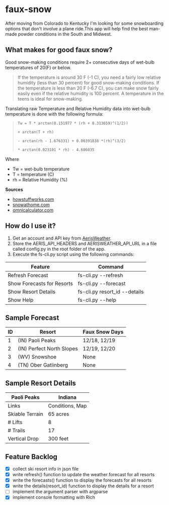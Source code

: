 # faux-snow

After moving from Colorado to Kentucky I'm looking for some snowboarding options that don't involve a plane ride.This app will help find the best man-made powder conditions in the South and Midwest.
## What makes for good faux snow?

Good snow-making conditions require 2+ consecutive days of wet-bulb temperatures of 20(F) or below.

> If the temperature is around 30 F (-1 C), you need a fairly low relative humidity (less than 30 percent) for good snow-making conditions. If the temperature is less than 20 F (-6.7 C), you can make snow fairly easily even if the relative humidity is 100 percent. A temperature in the teens is ideal for snow-making.

Translating raw Temperature and Relative Humidity data into wet-bulb temperature is done with the following formula:

> `Tw = T * arctan(0.151977 * (rh + 8.313659)^(1/2)) `
> 
> `+ arctan(T + rh) `
> 
> `- arctan(rh - 1.676331) + 0.00391838 *(rh)^(3/2) `
> 
> `* arctan(0.023101 * rh) - 4.686035`

Where
- Tw = wet-bulb temperature
- T = temperature (C)
- rh = Relative Humidity (%)

**Sources** 

- [howstuffworks.com](https://adventure.howstuffworks.com/outdoor-activities/snow-sports/snow-maker3.htm)
- [snowathome.com](https://www.snowathome.com/pdf/wet_bulb_chart_fahrenheit.pdf)
- [omnicalculator.com](https://www.omnicalculator.com/physics/wet-bulb#how-to-calculate-the-wet-bulb-temperature)

## How do I use it?

1. Get an account and API key from [AerisWeather](https://rapidapi.com/aerisweather-aerisweather/api/aerisweather1/).
2. Store the AERIS_API_HEADERS and  AERISWEATHER_API_URL in a file called config.py in the root folder of the app. 
3. Execute the fs-cli.py script using the following commands:

| Feature | Command |
| ----------- | ----------- |
| Refresh Forecast | fs-cli.py --refresh |
| Show Forecasts for Resorts | fs-cli.py --forecast |
| Show Resort Details | fs-cli.py resort_id --details |
| Show Help | fs-cli.py --help |

## Sample Forecast

| ID | Resort | Faux Snow Days |
| ----------- | ----------- | ----------- |
| 1 | (IN) Paoli Peaks | 12/18, 12/19 |
| 2 | (IN) Perfect North Slopes | 12/19, 12/20 |
| 3 | (WV) Snowshoe | None |
| 4 | (TN) Ober Gatlinberg | None |

## Sample Resort Details

| Paoli Peaks | Indiana |
| ----------- | ----------- |
| Links | Conditions, Map |
| Skiable Terrain | 65 acres |
| # Lifts | 8 |
| # Trails | 17 |
| Vertical Drop | 300 feet |


## Feature Backlog
- [X] collect ski resort info in json file
- [X] write refresh() function to update the weather forecast for all resorts
- [X] write the forecasts() function to display the forecasts for all resorts
- [X] write the details(resort_id) function to display the details for a resort
- [ ] implement the argument parser with argparse
- [X] implement console formatting with Rich